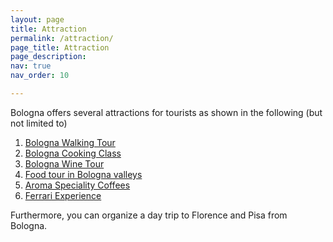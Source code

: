 ```yaml
---
layout: page
title: Attraction
permalink: /attraction/
page_title: Attraction
page_description:
nav: true
nav_order: 10

---
```


Bologna offers several attractions for tourists as shown in the following (but not limited to)

1. [Bologna Walking Tour](https://www.bolognawelcome.com/en/blog/5-things-to-do-for-free-in-bologna-en)
2. [Bologna Cooking Class](https://cookingschoolbologna.com)
3. [Bologna Wine Tour](https://www.tastebologna.net/bologna-wine-tasting)
4. [Food tour in Bologna valleys](https://www.bolognaexperiences.it/)
5. [Aroma Speciality Coffees](https://www.ilpiaceredelcaffe.it/thebaristareferencebook)
6. [Ferrari Experience](https://www.ferrari.com/en-EN/museums/personalised-experience)

Furthermore, you can organize a day trip to Florence and Pisa from Bologna.


